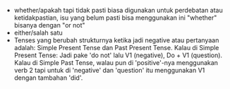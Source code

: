 - whether/apakah tapi tidak pasti
biasa digunakan untuk perdebatan atau ketidakpastian, isu yang belum pasti bisa menggunakan ini
"whether" bisanya dengan "or not"
- either/salah satu
- Tenses yang berubah strukturnya ketika jadi negative atau pertanyaan adalah: Simple Present Tense dan Past Present Tense. Kalau di Simple Present Tense: Jadi pake 'do not' lalu V1 (negative), Do + V1 (question). Kalau di Simple Past Tense, walau pun di 'positive'-nya menggunakan verb 2 tapi untuk di 'negative' dan 'question' itu menggunakan V1 dengan tambahan 'did'. 
